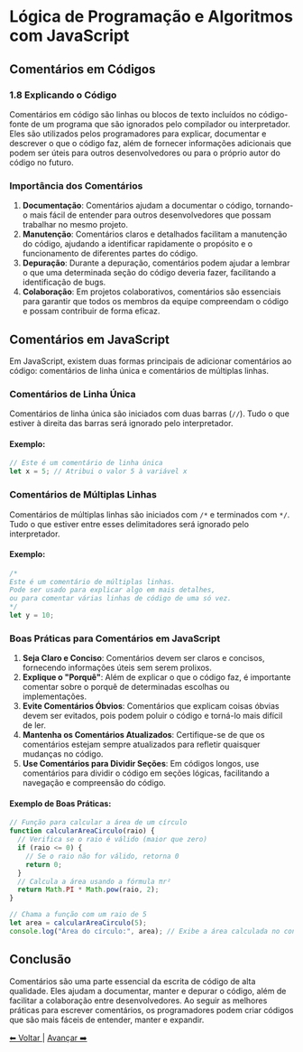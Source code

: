 # Lógica de Programação e Algoritmos com JavaScript

## Comentários em Códigos

### 1.8 Explicando o Código

Comentários em código são linhas ou blocos de texto incluídos no código-fonte de um programa que são ignorados pelo compilador ou interpretador. Eles são utilizados pelos programadores para explicar, documentar e descrever o que o código faz, além de fornecer informações adicionais que podem ser úteis para outros desenvolvedores ou para o próprio autor do código no futuro.

### Importância dos Comentários

1. **Documentação**: Comentários ajudam a documentar o código, tornando-o mais fácil de entender para outros desenvolvedores que possam trabalhar no mesmo projeto.
2. **Manutenção**: Comentários claros e detalhados facilitam a manutenção do código, ajudando a identificar rapidamente o propósito e o funcionamento de diferentes partes do código.
3. **Depuração**: Durante a depuração, comentários podem ajudar a lembrar o que uma determinada seção do código deveria fazer, facilitando a identificação de bugs.
4. **Colaboração**: Em projetos colaborativos, comentários são essenciais para garantir que todos os membros da equipe compreendam o código e possam contribuir de forma eficaz.

## Comentários em JavaScript

Em JavaScript, existem duas formas principais de adicionar comentários ao código: comentários de linha única e comentários de múltiplas linhas.

### Comentários de Linha Única

Comentários de linha única são iniciados com duas barras (`//`). Tudo o que estiver à direita das barras será ignorado pelo interpretador.

#### Exemplo:

```javascript
// Este é um comentário de linha única
let x = 5; // Atribui o valor 5 à variável x
```

### Comentários de Múltiplas Linhas

Comentários de múltiplas linhas são iniciados com `/*` e terminados com `*/`. Tudo o que estiver entre esses delimitadores será ignorado pelo interpretador.

#### Exemplo:

```javascript
/*
Este é um comentário de múltiplas linhas.
Pode ser usado para explicar algo em mais detalhes,
ou para comentar várias linhas de código de uma só vez.
*/
let y = 10;
```

### Boas Práticas para Comentários em JavaScript

1. **Seja Claro e Conciso**: Comentários devem ser claros e concisos, fornecendo informações úteis sem serem prolixos.
2. **Explique o "Porquê"**: Além de explicar o que o código faz, é importante comentar sobre o porquê de determinadas escolhas ou implementações.
3. **Evite Comentários Óbvios**: Comentários que explicam coisas óbvias devem ser evitados, pois podem poluir o código e torná-lo mais difícil de ler.
4. **Mantenha os Comentários Atualizados**: Certifique-se de que os comentários estejam sempre atualizados para refletir quaisquer mudanças no código.
5. **Use Comentários para Dividir Seções**: Em códigos longos, use comentários para dividir o código em seções lógicas, facilitando a navegação e compreensão do código.

#### Exemplo de Boas Práticas:

```javascript
// Função para calcular a área de um círculo
function calcularAreaCirculo(raio) {
  // Verifica se o raio é válido (maior que zero)
  if (raio <= 0) {
    // Se o raio não for válido, retorna 0
    return 0;
  }
  // Calcula a área usando a fórmula πr²
  return Math.PI * Math.pow(raio, 2);
}

// Chama a função com um raio de 5
let area = calcularAreaCirculo(5);
console.log("Área do círculo:", area); // Exibe a área calculada no console
```

## Conclusão

Comentários são uma parte essencial da escrita de código de alta qualidade. Eles ajudam a documentar, manter e depurar o código, além de facilitar a colaboração entre desenvolvedores. Ao seguir as melhores práticas para escrever comentários, os programadores podem criar códigos que são mais fáceis de entender, manter e expandir.

[⬅ Voltar ](cap1-07.md) | [Avançar ➡️](cap1-09.md)
